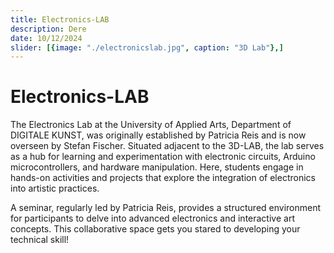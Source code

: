 ```yaml
---
title: Electronics-LAB
description: Dere
date: 10/12/2024
slider: [{image: "./electronicslab.jpg", caption: "3D Lab"},]
---
```

# Electronics-LAB

The Electronics Lab at the University of Applied Arts, Department of DIGITALE KUNST, was originally established by Patricia Reis and is now overseen by Stefan Fischer. Situated adjacent to the 3D-LAB, the lab serves as a hub for learning and experimentation with electronic circuits, Arduino microcontrollers, and hardware manipulation. Here, students engage in hands-on activities and projects that explore the integration of electronics into artistic practices.

A seminar, regularly led by Patricia Reis, provides a structured environment for participants to delve into advanced electronics and interactive art concepts. This collaborative space gets you stared to developing your technical skill!
